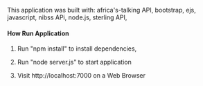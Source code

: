 This application was built with:
africa's-talking API,
bootstrap,
ejs,
javascript,
nibss APi,
node.js,
sterling API,


#### How Run Application
1. Run "npm install" to install dependencies,
2. Run "node server.js" to start application

3. Visit http://localhost:7000 on a Web Browser
